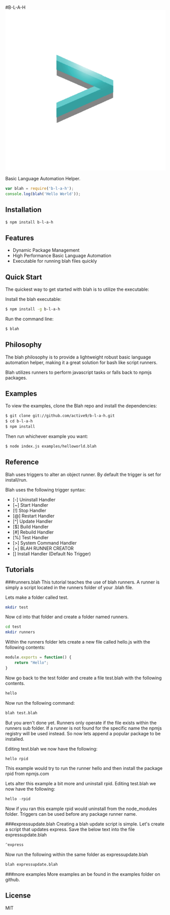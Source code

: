 #B-L-A-H
![enter image description here](https://raw.githubusercontent.com/active9/b-l-a-h/master/blah.png)

  Basic Language Automation Helper.

```js
var blah = require('b-l-a-h');
console.log(blah('Hello World'));
```

## Installation

```bash
$ npm install b-l-a-h
```

## Features

  * Dynamic Package Management
  * High Performance Basic Language Automation
  * Executable for running blah files quickly

## Quick Start

  The quickest way to get started with blah is to utilize the executable:

  Install the blah executable:

```bash
$ npm install -g b-l-a-h
```

  Run the command line:

```bash
$ blah
```

## Philosophy

  The blah philosophy is to provide a lightweight robust basic language automation helper, making
  it a great solution for bash like script runners.

  Blah utilizes runners to perform javascript tasks or falls back to npmjs packages.

## Examples

  To view the examples, clone the Blah repo and install the dependencies:

```bash
$ git clone git://github.com/active9/b-l-a-h.git
$ cd b-l-a-h
$ npm install
```

  Then run whichever example you want:

```bash
$ node index.js examples/helloworld.blah
```

## Reference

  Blah uses triggers to alter an object runner. By default the trigger is set for install/run.

  Blah uses the following trigger syntax:

  - [-] Uninstall Handler
  - [~] Start Handler
  - [!] Stop Handler
  - [@] Restart Handler
  - [^] Update Handler
  - [$] Build Handler
  - [#] Rebuild Handler
  - [%] Test Handler
  - [>] System Command Handler
  - [+] BLAH RUNNER CREATOR
  - [] Install Handler (Default No Trigger)

## Tutorials

###runners.blah
  This tutorial teaches the use of blah runners. A runner is simply a script located in the runners folder of your .blah file.
  
  Lets make a folder called test.
```bash
mkdir test
```

  Now cd into that folder and create a folder named runners.
```bash
cd test
mkdir runners
```

Within the runners folder lets create a new file called hello.js with the following contents:
```js
module.exports = function() {
	return "Hello";
}
```

Now go back to the test folder and create a file test.blah with the following contents.
```js
hello
```


Now run the following command:
```bash
blah test.blah
```

But you aren't done yet. Runners only operate if the file exists within the runners sub folder. If a runner is not found for the specific name the npmjs registry will be used instead. So now lets append a popular package to be installed.

Editing test.blah we now have the following:
```js
hello rpid
```

This example would try to run the runner hello and then install the package rpid from npmjs.com

Lets alter this example a bit more and uninstall rpid. Editing test.blah we now have the following:
```js
hello -rpid
```

Now if you ran this example rpid would uninstall from the node_modules folder. Triggers can be used before any package runner name. 

###expressupdate.blah
  Creating a blah update script is simple. Let's create a script that updates express. Save the below text into the file expressupdate.blah
```js
^express
```
Now run the following within the same folder as expressupdate.blah

```bash
blah expressupdate.blah
```

###more examples
  More examples an be found in the examples folder on github.
  
## License

  MIT

